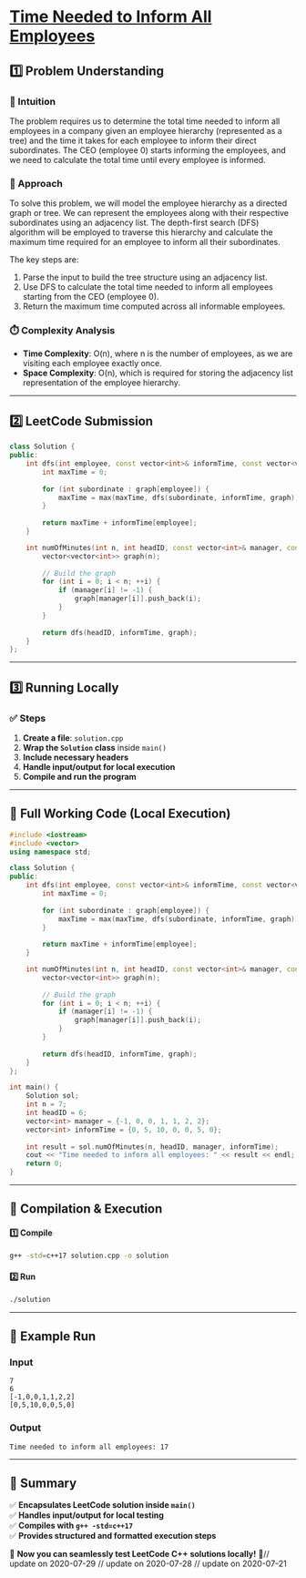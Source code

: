 # **[Time Needed to Inform All Employees](https://leetcode.com/problems/time-needed-to-inform-all-employees/description/)**  

## **1️⃣ Problem Understanding**  
### **📌 Intuition**  
The problem requires us to determine the total time needed to inform all employees in a company given an employee hierarchy (represented as a tree) and the time it takes for each employee to inform their direct subordinates. The CEO (employee 0) starts informing the employees, and we need to calculate the total time until every employee is informed.

### **🚀 Approach**  
To solve this problem, we will model the employee hierarchy as a directed graph or tree. We can represent the employees along with their respective subordinates using an adjacency list. The depth-first search (DFS) algorithm will be employed to traverse this hierarchy and calculate the maximum time required for an employee to inform all their subordinates.

The key steps are:
1. Parse the input to build the tree structure using an adjacency list.
2. Use DFS to calculate the total time needed to inform all employees starting from the CEO (employee 0).
3. Return the maximum time computed across all informable employees.

### **⏱️ Complexity Analysis**  
- **Time Complexity**: O(n), where n is the number of employees, as we are visiting each employee exactly once.
- **Space Complexity**: O(n), which is required for storing the adjacency list representation of the employee hierarchy.

---  

## **2️⃣ LeetCode Submission**  
```cpp
class Solution {
public:
    int dfs(int employee, const vector<int>& informTime, const vector<vector<int>>& graph) {
        int maxTime = 0;
        
        for (int subordinate : graph[employee]) {
            maxTime = max(maxTime, dfs(subordinate, informTime, graph));
        }
        
        return maxTime + informTime[employee];
    }

    int numOfMinutes(int n, int headID, const vector<int>& manager, const vector<int>& informTime) {
        vector<vector<int>> graph(n);
        
        // Build the graph
        for (int i = 0; i < n; ++i) {
            if (manager[i] != -1) {
                graph[manager[i]].push_back(i);
            }
        }
        
        return dfs(headID, informTime, graph);
    }
};  
```  

---  

## **3️⃣ Running Locally**  
### **✅ Steps**  
1. **Create a file**: `solution.cpp`  
2. **Wrap the `Solution` class** inside `main()`  
3. **Include necessary headers**  
4. **Handle input/output for local execution**  
5. **Compile and run the program**  

---  

## **📝 Full Working Code (Local Execution)**  
```cpp
#include <iostream>
#include <vector>
using namespace std;

class Solution {
public:
    int dfs(int employee, const vector<int>& informTime, const vector<vector<int>>& graph) {
        int maxTime = 0;
        
        for (int subordinate : graph[employee]) {
            maxTime = max(maxTime, dfs(subordinate, informTime, graph));
        }
        
        return maxTime + informTime[employee];
    }

    int numOfMinutes(int n, int headID, const vector<int>& manager, const vector<int>& informTime) {
        vector<vector<int>> graph(n);
        
        // Build the graph
        for (int i = 0; i < n; ++i) {
            if (manager[i] != -1) {
                graph[manager[i]].push_back(i);
            }
        }
        
        return dfs(headID, informTime, graph);
    }
};

int main() {
    Solution sol;
    int n = 7;
    int headID = 6;
    vector<int> manager = {-1, 0, 0, 1, 1, 2, 2};
    vector<int> informTime = {0, 5, 10, 0, 0, 5, 0};
    
    int result = sol.numOfMinutes(n, headID, manager, informTime);
    cout << "Time needed to inform all employees: " << result << endl;
    return 0;
}  
```  

---  

## **🔧 Compilation & Execution**  
#### **1️⃣ Compile**  
```bash
g++ -std=c++17 solution.cpp -o solution
```  

#### **2️⃣ Run**  
```bash
./solution
```  

---  

## **🎯 Example Run**  
### **Input**  
```
7
6
[-1,0,0,1,1,2,2]
[0,5,10,0,0,5,0]
```  
### **Output**  
```
Time needed to inform all employees: 17
```  

---  

## **📌 Summary**  
✅ **Encapsulates LeetCode solution inside `main()`**  
✅ **Handles input/output for local testing**  
✅ **Compiles with `g++ -std=c++17`**  
✅ **Provides structured and formatted execution steps**  

🚀 **Now you can seamlessly test LeetCode C++ solutions locally!** 🚀// update on 2020-07-29
// update on 2020-07-28
// update on 2020-07-21
